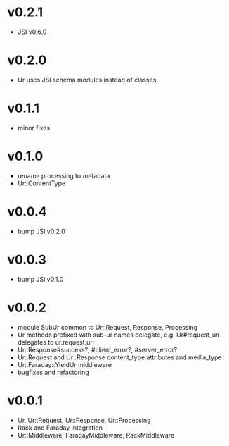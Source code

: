 # v0.2.1

- JSI v0.6.0

# v0.2.0

- Ur uses JSI schema modules instead of classes

# v0.1.1
- minor fixes

# v0.1.0
- rename processing to metadata
- Ur::ContentType

# v0.0.4
- bump JSI v0.2.0

# v0.0.3
- bump JSI v0.1.0

# v0.0.2

- module SubUr common to Ur::Request, Response, Processing
- Ur methods prefixed with sub-ur names delegate, e.g. Ur#request_uri delegates to ur.request.uri
- Ur::Response#success?, #client_error?, #server_error?
- Ur::Request and Ur::Response content_type attributes and media_type
- Ur::Faraday::YieldUr middleware
- bugfixes and refactoring

# v0.0.1

- Ur, Ur::Request, Ur::Response, Ur::Processing
- Rack and Faraday integration
- Ur::Middleware, FaradayMiddleware, RackMiddleware

